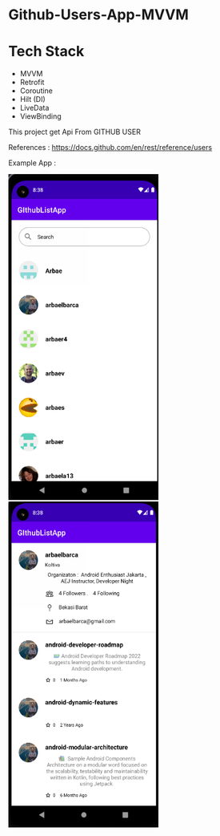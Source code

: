 # Github-Users-App-MVVM

# Tech Stack

- MVVM
- Retrofit
- Coroutine
- Hilt (DI)
- LiveData
- ViewBinding

This project get Api From GITHUB USER

References : https://docs.github.com/en/rest/reference/users

Example App : 

<img src="https://github.com/arbaelbarca/Github-Users-App-MVVM/blob/master/github2.PNG" width="300" height="650">

<img src="https://github.com/arbaelbarca/Github-Users-App-MVVM/blob/master/github3.PNG" width="300" height="650">

